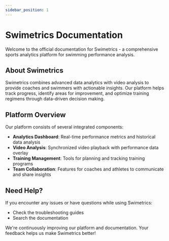 ```yaml
---
sidebar_position: 1
---
```


# Swimetrics Documentation

Welcome to the official documentation for Swimetrics - a comprehensive sports analytics platform for swimming performance analysis.

## About Swimetrics

Swimetrics combines advanced data analytics with video analysis to provide coaches and swimmers with actionable insights. Our platform helps track progress, identify areas for improvement, and optimize training regimens through data-driven decision making.

## Platform Overview

Our platform consists of several integrated components:

- **Analytics Dashboard**: Real-time performance metrics and historical data analysis
- **Video Analysis**: Synchronized video playback with performance data overlay
- **Training Management**: Tools for planning and tracking training programs
- **Team Collaboration**: Features for coaches and athletes to communicate and share insights

## Need Help?

If you encounter any issues or have questions while using Swimetrics:

- Check the troubleshooting guides
- Search the documentation

We're continuously improving our platform and documentation. Your feedback helps us make Swimetrics better!
